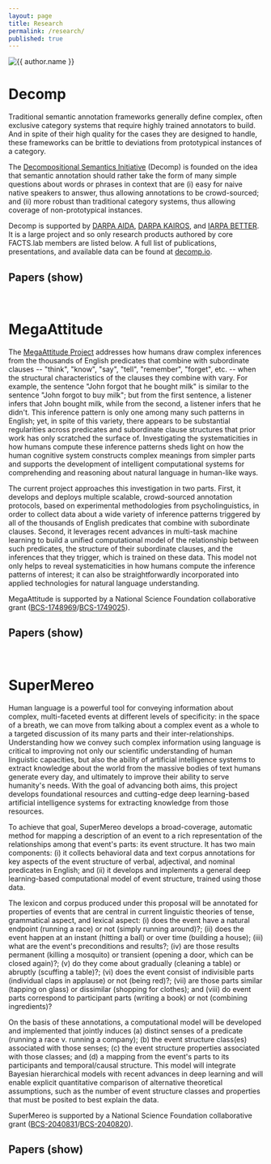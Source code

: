 ```yaml
---
layout: page
title: Research
permalink: /research/
published: true
---
```


<script>

function hidePapers(divId, linkId) {
  var x = document.getElementById(divId);
  var l = document.getElementById(linkId);

  if (x.style.display === "none") {
    x.style.display = "block";
    l.text = "(hide)";
  } else {
    x.style.display = "none";
    l.text = "(show)";
  }
}

</script>

<div class="page" markdown="1">

<img
    class="me"
    alt="{{ author.name }}"
    src="{{ site.author.photo | relative_url }}"
    srcset="{{ site.author.photo2x | relative_url }} 2x"
/>

# Decomp

Traditional semantic annotation frameworks generally define complex, often exclusive category systems that require highly trained annotators to build. And in spite of their high quality for the cases they are designed to handle, these frameworks can be brittle to deviations from prototypical instances of a category.

The [Decompositional Semantics Initiative](http://decomp.io) (Decomp) is founded on the idea that semantic annotation should rather take the form of many simple questions about words or phrases in context that are (i) easy for naive native speakers to answer, thus allowing annotations to be crowd-sourced; and (ii) more robust than traditional category systems, thus allowing coverage of non-prototypical instances. 

Decomp is supported by [DARPA AIDA](https://www.darpa.mil/program/active-interpretation-of-disparate-alternatives), [DARPA KAIROS](https://www.darpa.mil/program/knowledge-directed-artificial-intelligence-reasoning-over-schemas), and [IARPA BETTER](https://www.iarpa.gov/index.php/research-programs/better). It is a large project and so only research products authored by core FACTS.lab members are listed below. A full list of publications, presentations, and available data can be found at [decomp.io](http://decomp.io).

<h2>Papers <a onclick="hidePapers('decompPapers', 'hideDecompPapersLink')" id="hideDecompPapersLink">(show)</a></h2>

<div id="decompPapers" class="csl-bib-body" style="line-height: 1.35; margin-left: 2em; margin-top: 1em; margin-bottom: 2em; text-indent:-2em; display: none;">

{% for paper in site.data.research.decomp.papers %}
    <div class="csl-entry" style="margin-bottom: 1em;">{{ paper.citation }}
    {% if paper.links %}[{% for link in paper.links %}<a href="{{ link.href }}" style="color: #2B599E;">{{ link.label }}</a>{% if forloop.last == false %}, {% endif %}{% endfor %}]{% endif %}</div>
{% endfor %}
  
</div>

<br/>

# MegaAttitude

The [MegaAttitude Project](http://megaattitude.io) addresses how humans draw complex inferences from the thousands of English predicates that combine with subordinate clauses -- "think", "know", "say", "tell", "remember", "forget", etc. -- when the structural characteristics of the clauses they combine with vary. For example, the sentence "John forgot that he bought milk" is similar to the sentence "John forgot to buy milk"; but from the first sentence, a listener infers that John bought milk, while from the second, a listener infers that he didn't. This inference pattern is only one among many such patterns in English; yet, in spite of this variety, there appears to be substantial regularities across predicates and subordinate clause structures that prior work has only scratched the surface of. Investigating the systematicities in how humans compute these inference patterns sheds light on how the human cognitive system constructs complex meanings from simpler parts and supports the development of intelligent computational systems for comprehending and reasoning about natural language in human-like ways.

The current project approaches this investigation in two parts. First, it develops and deploys multiple scalable, crowd-sourced annotation protocols, based on experimental methodologies from psycholinguistics, in order to collect data about a wide variety of inference patterns triggered by all of the thousands of English predicates that combine with subordinate clauses. Second, it leverages recent advances in multi-task machine learning to build a unified computational model of the relationship between such predicates, the structure of their subordinate clauses, and the inferences that they trigger, which is trained on these data. This model not only helps to reveal systematicities in how humans compute the inference patterns of interest; it can also be straightforwardly incorporated into applied technologies for natural language understanding. 

MegaAttitude is supported by a National Science Foundation collaborative grant ([BCS-1748969](https://www.nsf.gov/awardsearch/showAward?AWD_ID=1748969)/[BCS-1749025](https://www.nsf.gov/awardsearch/showAward)).

<h2>Papers <a onclick="hidePapers('megaAttitudePapers', 'hideMegaAttitudePapersLink')" id="hideMegaAttitudePapersLink">(show)</a></h2>

<div id="megaAttitudePapers" class="csl-bib-body" style="line-height: 1.35; margin-left: 2em; margin-top: 1em; margin-bottom: 2em; text-indent:-2em; display: none;">

{% for paper in site.data.research.megaattitude.papers %}
    <div class="csl-entry" style="margin-bottom: 1em;">{{ paper.citation }}
    {% if paper.links %}[{% for link in paper.links %}<a href="{{ link.href }}" style="color: #2B599E;">{{ link.label }}</a>{% if forloop.last == false %}, {% endif %}{% endfor %}]{% endif %}</div>
{% endfor %}
  
</div>

<br/>

# SuperMereo

Human language is a powerful tool for conveying information about complex, multi-faceted events at different levels of specificity: in the space of a breath, we can move from talking about a complex event as a whole to a targeted discussion of its many parts and their inter-relationships. Understanding how we convey such complex information using language is critical to improving not only our scientific understanding of human linguistic capacities, but also the ability of artificial intelligence systems to extract knowledge about the world from the massive bodies of text humans generate every day, and ultimately to improve their ability to serve humanity's needs. With the goal of advancing both aims, this project develops foundational resources and cutting-edge deep learning-based artificial intelligence systems for extracting knowledge from those resources.

To achieve that goal, SuperMereo develops a broad-coverage, automatic method for mapping a description of an event to a rich representation of the relationships among that event's parts: its event structure. It has two main components: (i) it collects behavioral data and text corpus annotations for key aspects of the event structure of verbal, adjectival, and nominal predicates in English; and (ii) it develops and implements a general deep learning-based computational model of event structure, trained using those data. 

The lexicon and corpus produced under this proposal will be annotated for properties of events that are central in current linguistic theories of tense, grammatical aspect, and lexical aspect: (i) does the event have a natural endpoint (running a race) or not (simply running around)?; (ii) does the event happen at an instant (hitting a ball) or over time (building a house); (iii) what are the event's preconditions and results?; (iv) are those results permanent (killing a mosquito) or transient (opening a door, which can be closed again)?; (v) do they come about gradually (cleaning a table) or abruptly (scuffing a table)?; (vi) does the event consist of indivisible parts (individual claps in applause) or not (being red)?; (vii) are those parts similar (tapping on glass) or dissimilar (shopping for clothes); and (viii) do event parts correspond to participant parts (writing a book) or not (combining ingredients)? 

On the basis of these annotations, a computational model will be developed and implemented that jointly induces (a) distinct senses of a predicate (running a race v. running a company); (b) the event structure class(es) associated with those senses; (c) the event structure properties associated with those classes; and (d) a mapping from the event's parts to its participants and temporal/causal structure. This model will integrate Bayesian hierarchical models with recent advances in deep learning and will enable explicit quantitative comparison of alternative theoretical assumptions, such as the number of event structure classes and properties that must be posited to best explain the data.

SuperMereo is supported by a National Science Foundation collaborative grant ([BCS-2040831](https://www.nsf.gov/awardsearch/showAward?AWD_ID=2040831)/[BCS-2040820](https://www.nsf.gov/awardsearch/showAward?AWD_ID=2040820)).

<h2>Papers <a onclick="hidePapers('superMereoPapers', 'hideSuperMereoPapersLink')" id="hideSuperMereoPapersLink">(show)</a></h2>

<div id="superMereoPapers" class="csl-bib-body" style="line-height: 1.35; margin-left: 2em; margin-top: 1em; margin-bottom: 2em; text-indent:-2em; display: none;">

{% for paper in site.data.research.supermereo.papers %}
    <div class="csl-entry" style="margin-bottom: 1em;">{{ paper.citation }}
    {% if paper.links %}[{% for link in paper.links %}<a href="{{ link.href }}" style="color: #2B599E;">{{ link.label }}</a>{% if forloop.last == false %}, {% endif %}{% endfor %}]{% endif %}</div>
{% endfor %}
  
</div>

</div>

